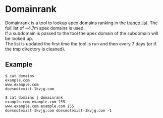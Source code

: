 # Domainrank

Domainrank is a tool to lookup apex domains ranking in the [tranco list](https://tranco-list.eu/). The full list of ~4.7m apex domains is used.  
If a subdomain is passed to the tool the apex domain of the subdomain will be looked up.  
The list is updated the first time the tool is run and then every 7 days (or if the tmp directory is cleaned).  

## Example
```
$ cat domains 
example.com
www.example.com
doesnotexist-1kvjg.com

$ cat domains | domainrank 
example.com example.com 255
www.example.com example.com 255
doesnotexist-1kvjg.com doesnotexist-1kvjg.com -1
```
